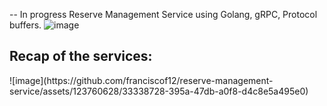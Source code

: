 -- In progress Reserve Management Service using Golang, gRPC, Protocol buffers.
![image](https://github.com/franciscof12/reserve-management-service/assets/123760628/dee4ebb8-3077-4fe0-b7c9-0c0ce4c1ca6a)

<h2>Recap of the services:</h2>
![image](https://github.com/franciscof12/reserve-management-service/assets/123760628/33338728-395a-47db-a0f8-d4c8e5a495e0)
